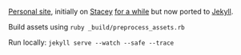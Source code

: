 [Personal site][1], initially on [Stacey][2] [for a while][4] but now ported to
[Jekyll][5].

Build assets using `ruby _build/preprocess_assets.rb`

Run locally: `jekyll serve --watch --safe --trace`

[1]: http://kingori.co
[2]: http://staceyapp.com/
[3]: http://feeds.feedburner.com/kingorico
[4]: https://github.com/itsmrwave/kingori.co/tree/on-stacey
[5]: http://jekyllrb.com/
